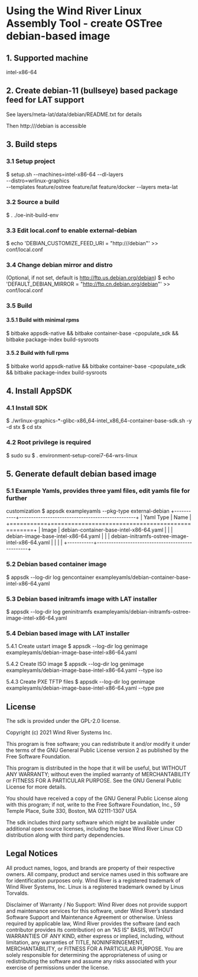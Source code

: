 # Using the Wind River Linux Assembly Tool - create OSTree debian-based image

## 1. Supported machine
intel-x86-64

## 2. Create  debian-11 (bullseye) based package feed for LAT support
See layers/meta-lat/data/debian/README.txt for details

Then http://<web-server-url>/debian is accessible

## 3. Build steps
### 3.1 Setup project
$ setup.sh --machines=intel-x86-64 --dl-layers \
    --distro=wrlinux-graphics \
    --templates feature/ostree feature/lat feature/docker --layers meta-lat

### 3.2 Source a build
$ . ./oe-init-build-env

### 3.3 Edit local.conf to enable external-debian
$ echo 'DEBIAN_CUSTOMIZE_FEED_URI = "http://<web-server-url>/debian"' >> conf/local.conf

### 3.4 Change debian mirror and distro
(Optional, if not set, default is http://ftp.us.debian.org/debian)
$ echo 'DEFAULT_DEBIAN_MIRROR = "http://ftp.cn.debian.org/debian"' >>  conf/local.conf

### 3.5 Build
#### 3.5.1 Build with minimal rpms
$ bitbake appsdk-native && bitbake container-base -cpopulate_sdk && bitbake package-index build-sysroots

#### 3.5.2 Build with full rpms
$ bitbake world appsdk-native && bitbake container-base -cpopulate_sdk && bitbake package-index build-sysroots

## 4. Install AppSDK
### 4.1 Install SDK
$ ./wrlinux-graphics-*-glibc-x86_64-intel_x86_64-container-base-sdk.sh -y -d stx
$ cd stx

### 4.2 Root privilege is required
$ sudo su
$ . environment-setup-corei7-64-wrs-linux

## 5. Generate default debian based image
### 5.1 Example Yamls, provides three yaml files, edit yamls file for further
customization
$ appsdk exampleyamls --pkg-type external-debian
+-----------+-------------------------------------------------+
| Yaml Type |                      Name                       |
+===========+=================================================+
| Image     | debian-container-base-intel-x86-64.yaml         |
|           | debian-image-base-intel-x86-64.yaml             |
|           | debian-initramfs-ostree-image-intel-x86-64.yaml |
|           |                                                 |
+-----------+-------------------------------------------------+

### 5.2 Debian based container image
$ appsdk --log-dir log gencontainer exampleyamls/debian-container-base-intel-x86-64.yaml

### 5.3 Debian based initramfs image with LAT installer
$ appsdk --log-dir log geninitramfs exampleyamls/debian-initramfs-ostree-image-intel-x86-64.yaml

### 5.4 Debian based image with LAT installer
5.4.1 Create ustart image
$ appsdk --log-dir log genimage exampleyamls/debian-image-base-intel-x86-64.yaml

5.4.2 Create ISO image
$ appsdk --log-dir log genimage exampleyamls/debian-image-base-intel-x86-64.yaml --type iso

5.4.3 Create PXE TFTP files
$ appsdk --log-dir log genimage exampleyamls/debian-image-base-intel-x86-64.yaml --type pxe

## License
The sdk is provided under the GPL-2.0 license.

Copyright (c) 2021 Wind River Systems Inc.

This program is free software; you can redistribute it and/or modify it under
the terms of the GNU General Public License version 2 as published by the Free
Software Foundation.

This program is distributed in the hope that it will be useful, but WITHOUT ANY
WARRANTY; without even the implied warranty of MERCHANTABILITY or FITNESS FOR A
PARTICULAR PURPOSE. See the GNU General Public License for more details.

You should have received a copy of the GNU General Public License along with
this program; if not, write to the Free Software Foundation, Inc., 59 Temple
Place, Suite 330, Boston, MA 02111-1307 USA

The sdk includes third party software which might be available under
additional open source licenses, including the base Wind River Linux CD
distribution along with third party dependencies.

## Legal Notices
All product names, logos, and brands are property of their respective owners.
All company, product and service names used in this software are for
identification purposes only. Wind River is a registered trademark of Wind River
Systems, Inc. Linux is a registered trademark owned by Linus Torvalds.

Disclaimer of Warranty / No Support: Wind River does not provide support and
maintenance services for this software, under Wind River’s standard Software
Support and Maintenance Agreement or otherwise. Unless required by applicable
law, Wind River provides the software (and each contributor provides its
contribution) on an “AS IS” BASIS, WITHOUT WARRANTIES OF ANY KIND, either
express or implied, including, without limitation, any warranties of TITLE,
NONINFRINGEMENT, MERCHANTABILITY, or FITNESS FOR A PARTICULAR PURPOSE. You are
solely responsible for determining the appropriateness of using or
redistributing the software and assume any risks associated with your exercise
of permissions under the license.
